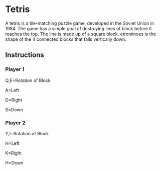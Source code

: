 # Tetris

A tetris is a tile-matching puzzle game, developed in the Soviet Union in 1984.
The game has a simple goal of destroying lines of block before it reaches the top. 
The line is made up of a square block. etrominoes is the shape of the 4 connected blocks that falls vertically down.

## Instructions

### Player 1

Q,E=Rotation of Block

A=Left

D=Right

S=Down

### Player 2

Y,I=Rotation of Block

H=Left

K=Right

H=Down
